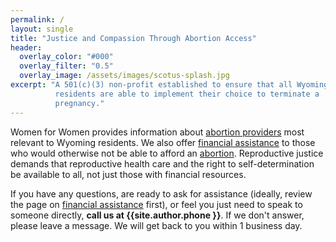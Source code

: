 ```yaml
---
permalink: /
layout: single
title: "Justice and Compassion Through Abortion Access"
header:
  overlay_color: "#000"
  overlay_filter: "0.5"
  overlay_image: /assets/images/scotus-splash.jpg
excerpt: "A 501(c)(3) non-profit established to ensure that all Wyoming
          residents are able to implement their choice to terminate a
          pregnancy."
---
```


Women for Women provides information about [abortion
providers](/providers) most relevant to Wyoming residents. We also
offer [financial assistance](/financial) to those who would otherwise
not be able to afford an [abortion](/abortion). Reproductive justice
demands that reproductive health care and the right to
self-determination be available to all, not just those with
financial resources.

If you have any questions, are ready to ask for assistance (ideally,
review the page on [financial assistance](financial) first), or feel
you just need to speak to someone directly, **call us at
{{site.author.phone }}**. If we don't answer, please leave a
message. We will get back to you within 1 business day.
